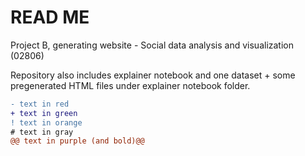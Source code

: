 # READ ME
Project B, generating website - Social data analysis and visualization (02806)

Repository also includes explainer notebook and one dataset + some pregenerated HTML files under explainer notebook folder.
```diff
- text in red
+ text in green
! text in orange
# text in gray
@@ text in purple (and bold)@@
```
